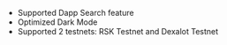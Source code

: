 - Supported Dapp Search feature
- Optimized Dark Mode
- Supported 2 testnets: RSK Testnet and Dexalot Testnet